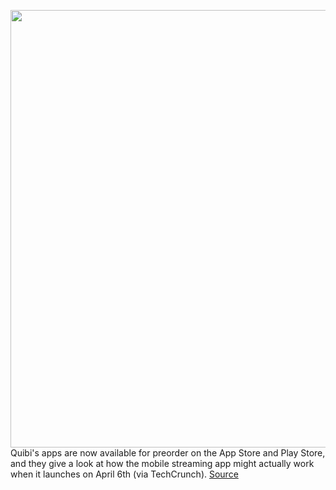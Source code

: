 <img src='https://cdn.vox-cdn.com/thumbor/iOxuBdAwe5mES4h9aRQTjIqlkpc=/0x0:1920x1080/1200x800/filters:focal(807x387:1113x693)/cdn.vox-cdn.com/uploads/chorus_image/image/66346936/Jessica_V_ThreeQuarter.0.jpg' width='700px' /><br/>
Quibi's apps are now available for preorder on the App Store and Play Store, and they give a look at how the mobile streaming app might actually work when it launches on April 6th (via TechCrunch).
<a href='https://www.theverge.com/2020/2/20/21146270/quibi-app-screenshots-ios-android-play-store'> Source <a/>